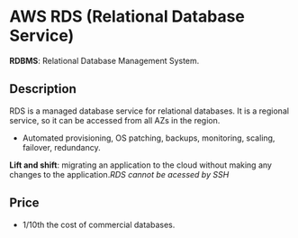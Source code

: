 # AWS RDS (Relational Database Service)

**RDBMS**: Relational Database Management System.

## Description

RDS is a managed database service for relational databases. It is a regional service, so it can be accessed from all AZs in the region.

- Automated provisioning, OS patching, backups, monitoring, scaling, failover, redundancy.

**Lift and shift**: migrating an application to the cloud without making any changes to the application._RDS cannot be acessed by SSH_

## Price

- 1/10th the cost of commercial databases.
